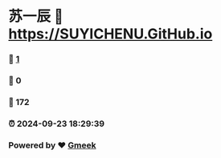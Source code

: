 # 苏一辰 :link: https://SUYICHENU.GitHub.io 
### :page_facing_up: [1](https://SUYICHENU.GitHub.io/tag.html) 
### :speech_balloon: 0 
### :hibiscus: 172 
### :alarm_clock: 2024-09-23 18:29:39 
### Powered by :heart: [Gmeek](https://github.com/Meekdai/Gmeek)

